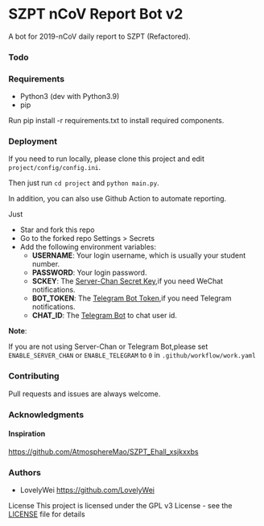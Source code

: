 # SZPT nCoV Report Bot v2

A bot for 2019-nCoV daily report to SZPT (Refactored).

### Todo

### Requirements

- Python3 (dev with Python3.9)
- pip

Run pip install -r requirements.txt to install required components.

### Deployment

If you need to run locally, please clone this project and edit `project/config/config.ini`.

Then just run `cd project` and `python main.py`.


In addition, you can also use Github Action to automate reporting.

Just
- Star and fork this repo
- Go to the forked repo Settings > Secrets
- Add the following environment variables:
    - **USERNAME**: Your login username, which is usually your student number.
    - **PASSWORD**: Your login password.
    - **SCKEY**: The [Server-Chan Secret Key](http://sc.ftqq.com/),if you need WeChat notifications.
    - **BOT_TOKEN**: The [Telegram Bot Token](http://t.me/),if you need Telegram notifications.
    - **CHAT_ID**: The [Telegram Bot](http://t.me/) to chat user id.

**Note**:

If you are not using Server-Chan or Telegram Bot,please set `ENABLE_SERVER_CHAN` or `ENABLE_TELEGRAM` to `0` in `.github/workflow/work.yaml`

### Contributing

Pull requests and issues are always welcome.

### Acknowledgments

#### Inspiration

https://github.com/AtmosphereMao/SZPT_Ehall_xsjkxxbs

### Authors

- LovelyWei https://github.com/LovelyWei

License
This project is licensed under the GPL v3 License - see the [LICENSE](LICENSE) file for details





